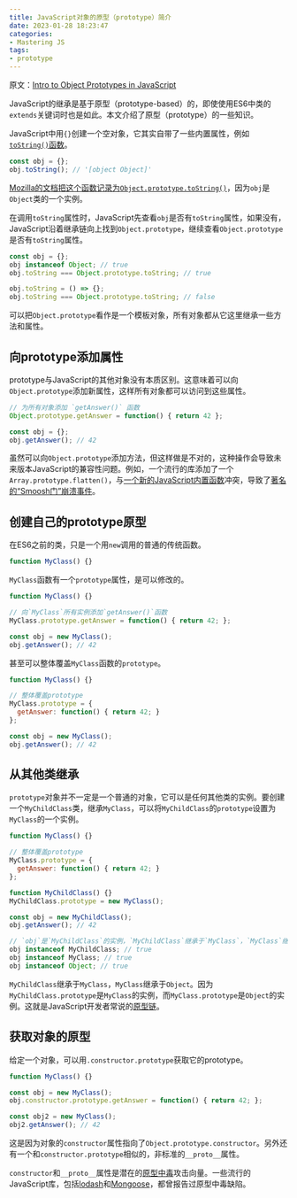 ```yaml
---
title: JavaScript对象的原型（prototype）简介
date: 2023-01-28 18:23:47
categories:
- Mastering JS
tags:
- prototype
---
```


原文：[Intro to Object Prototypes in JavaScript](https://masteringjs.io/tutorials/fundamentals/prototype)

JavaScript的继承是基于原型（prototype-based）的，即使使用ES6中类的`extends`关键词时也是如此。本文介绍了原型（prototype）的一些知识。

<!-- more -->

JavaScript中用`{}`创建一个空对象，它其实自带了一些内置属性，例如[`toString()`函数](https://developer.mozilla.org/en-US/docs/Web/JavaScript/Reference/Global_Objects/Object/toString)。

```javascript
const obj = {};
obj.toString(); // '[object Object]'
```

[Mozilla的文档把这个函数记录为`Object.prototype.toString()`](https://developer.mozilla.org/en-US/docs/Web/JavaScript/Reference/Global_Objects/Object/toString)，因为`obj`是`Object`类的一个实例。

在调用`toString`属性时，JavaScript先查看`obj`是否有`toString`属性，如果没有，JavaScript沿着继承链向上找到`Object.prototype`，继续查看`Object.prototype`是否有`toString`属性。

```javascript
const obj = {};
obj instanceof Object; // true
obj.toString === Object.prototype.toString; // true

obj.toString = () => {};
obj.toString === Object.prototype.toString; // false
```

可以把`Object.prototype`看作是一个模板对象，所有对象都从它这里继承一些方法和属性。

## 向prototype添加属性

prototype与JavaScript的其他对象没有本质区别。这意味着可以向`Object.prototype`添加新属性，这样所有对象都可以访问到这些属性。

```javascript
// 为所有对象添加 `getAnswer()` 函数
Object.prototype.getAnswer = function() { return 42 };

const obj = {};
obj.getAnswer(); // 42
```

虽然可以向`Object.prototype`添加方法，但这样做是不对的，这种操作会导致未来版本JavaScript的兼容性问题。例如，一个流行的库添加了一个`Array.prototype.flatten()`，与[一个新的JavaScript内置函数](https://developer.mozilla.org/en-US/docs/Web/JavaScript/Reference/Global_Objects/Array/flat)冲突，导致了[著名的“Smoosh门”崩溃事件](https://developers.google.com/web/updates/2018/03/smooshgate)。

## 创建自己的prototype原型

在ES6之前的类，只是一个用`new`调用的普通的传统函数。

```javascript
function MyClass() {}
```

`MyClass`函数有一个`prototype`属性，是可以修改的。

```javascript
function MyClass() {}

// 向`MyClass`所有实例添加`getAnswer()`函数
MyClass.prototype.getAnswer = function() { return 42; };

const obj = new MyClass();
obj.getAnswer(); // 42
```

甚至可以整体覆盖`MyClass`函数的`prototype`。

```javascript
function MyClass() {}

// 整体覆盖prototype
MyClass.prototype = {
  getAnswer: function() { return 42; }
};

const obj = new MyClass();
obj.getAnswer(); // 42
```

## 从其他类继承

`prototype`对象并不一定是一个普通的对象，它可以是任何其他类的实例。要创建一个`MyChildClass`类，继承`MyClass`，可以将`MyChildClass`的`prototype`设置为`MyClass`的一个实例。

```javascript
function MyClass() {}

// 整体覆盖prototype
MyClass.prototype = {
  getAnswer: function() { return 42; }
};

function MyChildClass() {}
MyChildClass.prototype = new MyClass();

const obj = new MyChildClass();
obj.getAnswer(); // 42

// `obj`是`MyChildClass`的实例，`MyChildClass`继承于`MyClass`，`MyClass`继承于`Object`。
obj instanceof MyChildClass; // true
obj instanceof MyClass; // true
obj instanceof Object; // true
```

`MyChildClass`继承于`MyClass`，`MyClass`继承于`Object`。因为`MyChildClass.prototype`是`MyClass`的实例，而`MyClass.prototype`是`Object`的实例。这就是JavaScript开发者常说的[原型链](https://developer.mozilla.org/en-US/docs/Web/JavaScript/Inheritance_and_the_prototype_chain#Inheritance_with_the_prototype_chain)。

## 获取对象的原型

给定一个对象，可以用`.constructor.prototype`获取它的prototype。

```javascript
function MyClass() {}

const obj = new MyClass();
obj.constructor.prototype.getAnswer = function() { return 42; };

const obj2 = new MyClass();
obj2.getAnswer(); // 42
```

这是因为对象的`constructor`属性指向了`Object.prototype.constructor`。另外还有一个和`constructor.prototype`相似的，非标准的`__proto__`属性。

`constructor`和`__proto__`属性是潜在的[原型中毒](https://medium.com/intrinsic/javascript-prototype-poisoning-vulnerabilities-in-the-wild-7bc15347c96)攻击向量。一些流行的JavaScript库，包括[lodash](https://snyk.io/blog/snyk-research-team-discovers-severe-prototype-pollution-security-vulnerabilities-affecting-all-versions-of-lodash/)和[Mongoose](https://thecodebarbarian.com/mongoose-prototype-pollution-vulnerability-disclosure.html)，都曾报告过原型中毒缺陷。